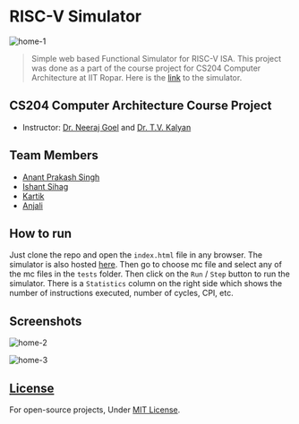 # RISC-V Simulator
![home-1](https://github.com/TheViking733n/RISC-V-Simulator/assets/69471106/f4a72a4c-8d52-4981-97b4-a1c69caf6edb)

> Simple web based Functional Simulator for RISC-V ISA. This project was done as a part of the course project for CS204 Computer Architecture at IIT Ropar. Here is the [link](https://theviking733n.github.io/RISC-V-Simulator/) to the simulator.

## CS204 Computer Architecture Course Project
* Instructor: [Dr. Neeraj Goel](https://www.linkedin.com/in/neerajgoel/) and [Dr. T.V. Kalyan](https://iitrpr.irins.org/profile/105196)

## Team Members
* [Anant Prakash Singh](https://github.com/TheViking733n)
* [Ishant Sihag](https://github.com/IshantSihag)
* [Kartik](https://github.com/Kartik150704)
* [Anjali](https://github.com/anjali1068)

## How to run
Just clone the repo and open the `index.html` file in any browser. The simulator is also hosted [here](https://theviking733n.github.io/RISC-V-Simulator/). Then go to choose mc file and select any of the mc files in the `tests` folder. Then click on the `Run` / `Step` button to run the simulator. There is a `Statistics` column on the right side which shows the number of instructions executed, number of cycles, CPI, etc.

## Screenshots

![home-2](https://github.com/TheViking733n/RISC-V-Simulator/assets/69471106/e5a565cb-5e87-4102-9e47-00dda3611a33)

![home-3](https://github.com/TheViking733n/RISC-V-Simulator/assets/69471106/52b1bfd9-460d-445c-a84e-a0fae32af1c0)


## [License](/LICENSE)

For open-source projects, Under [MIT License](/LICENSE).
